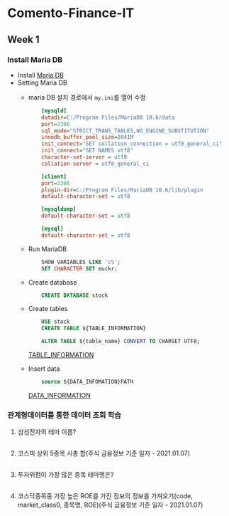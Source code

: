 # Comento-Finance-IT

## Week 1
### Install Maria DB
- Install [Maria DB](https://mariadb.org/download/)
- Setting Maria DB
  - maria DB 설치 경로에서 `my.ini`를 열어 수정
    ```ini
        [mysqld]
        datadir=C:/Program Files/MariaDB 10.6/data
        port=3306
        sql_mode="STRICT_TRANS_TABLES,NO_ENGINE_SUBSTITUTION"
        innodb_buffer_pool_size=2041M
        init_connect="SET collation_connection = utf8_general_ci" 
        init_connect="SET NAMES utf8" 
        character-set-server = utf8
        collation-server = utf8_general_ci

        [client]
        port=3306
        plugin-dir=C:/Program Files/MariaDB 10.6/lib/plugin
        default-character-set = utf8

        [mysqldump]
        default-character-set = utf8

        [mysql]
        default-character-set = utf8
    ```

  - Run MariaDB
    ```sql
        SHOW VARIABLES LIKE 'c%';
        SET CHARACTER SET euckr;
    ```
  - Create database
    ```sql
        CREATE DATABASE stock
    ```
  - Create tables
    ```sql
        USE stock
        CREATE TABLE ${TABLE_INFORMATION}

        ALTER TABLE ${table_name} CONVERT TO CHARSET UTF8;
    ```
      [TABLE_INFORMATION]()
  - Insert data
    ```sql
        source ${DATA_INFOMATION}PATH
    ```
      [DATA_INFORMATION]()

### 관계형데이터를 통한 데이터 조회 학습
1. 삼성전자의 테마 이름?
    ```sql

    ```
2. 코스피 상위 5종목 시총 합(주식 금융정보 기준 일자 - 2021.01.07)
    ```sql

    ```
3. 투자위험이 가장 많은 종목 테마명은?
    ```sql

    ```
4. 코스닥종목중 가장 높은 ROE를 가진 정보의 정보를 가져오기(code, market_class0, 종목명, ROE)(주식 금융정보 기준 일자 - 2021.01.07)
    ```sql

    ```